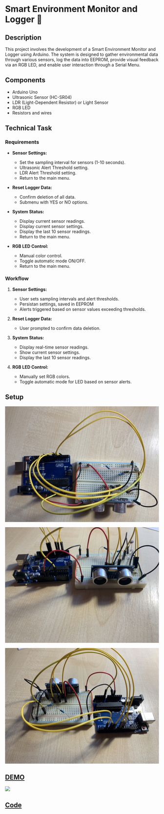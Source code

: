 # Smart Environment Monitor and Logger :robot:

## Description

This project involves the development of a Smart Environment Monitor and Logger using Arduino. The system is designed to gather environmental data through various sensors, log the data into EEPROM, provide visual feedback via an RGB LED, and enable user interaction through a Serial Menu.

## Components

- Arduino Uno
- Ultrasonic Sensor (HC-SR04)
- LDR (Light-Dependent Resistor) or Light Sensor
- RGB LED
- Resistors and wires

## Technical Task

### Requirements

- **Sensor Settings:**
  - Set the sampling interval for sensors (1-10 seconds).
  - Ultrasonic Alert Threshold setting.
  - LDR Alert Threshold setting.
  - Return to the main menu.

- **Reset Logger Data:**
  - Confirm deletion of all data.
  - Submenu with YES or NO options.

- **System Status:**
  - Display current sensor readings.
  - Display current sensor settings.
  - Display the last 10 sensor readings.
  - Return to the main menu.

- **RGB LED Control:**
  - Manual color control.
  - Toggle automatic mode ON/OFF.
  - Return to the main menu.

### Workflow

1. **Sensor Settings:**
   - User sets sampling intervals and alert thresholds.
   - Persistan settings, saved in EEPROM
   - Alerts triggered based on sensor values exceeding thresholds.

2. **Reset Logger Data:**
   - User prompted to confirm data deletion.

3. **System Status:**
   - Display real-time sensor readings.
   - Show current sensor settings.
   - Display the last 10 sensor readings.

4. **RGB LED Control:**
   - Manually set RGB colors.
   - Toggle automatic mode for LED based on sensor alerts.

## Setup

![](https://github.com/radubuzas/IntroductionToRobotics/blob/master/Assets/Homework5/top.jpeg)

![](https://github.com/radubuzas/IntroductionToRobotics/blob/master/Assets/Homework5/front_side.jpeg)

![](https://github.com/radubuzas/IntroductionToRobotics/blob/master/Assets/Homework5/back_side.jpeg)


## [DEMO](https://youtube_link_here)
[![](https://img.youtube.com/vi/baLxZFGrtDU/0.jpg)](https://youtu.be/baLxZFGrtDU)

## [Code](https://github.com/radubuzas/IntroductionToRobotics/blob/master/Homework/Homework5/Homework5.ino)
